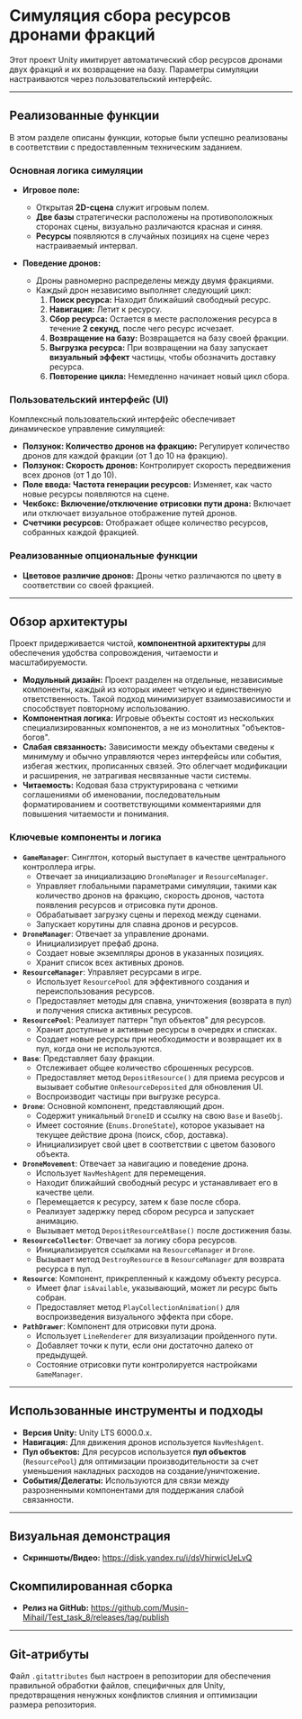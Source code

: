 # Симуляция сбора ресурсов дронами фракций

Этот проект Unity имитирует автоматический сбор ресурсов дронами двух фракций и их возвращение на базу. Параметры симуляции настраиваются через пользовательский интерфейс.

---

## Реализованные функции

В этом разделе описаны функции, которые были успешно реализованы в соответствии с предоставленным техническим заданием.

### Основная логика симуляции

* **Игровое поле:**
    * Открытая **2D-сцена** служит игровым полем.
    * **Две базы** стратегически расположены на противоположных сторонах сцены, визуально различаются красная и синяя.
    * **Ресурсы** появляются в случайных позициях на сцене через настраиваемый интервал.

* **Поведение дронов:**
    * Дроны равномерно распределены между двумя фракциями.
    * Каждый дрон независимо выполняет следующий цикл:
        1.  **Поиск ресурса:** Находит ближайший свободный ресурс.
        2.  **Навигация:** Летит к ресурсу.
        3.  **Сбор ресурса:** Остается в месте расположения ресурса в течение **2 секунд**, после чего ресурс исчезает.
        4.  **Возвращение на базу:** Возвращается на базу своей фракции.
        5.  **Выгрузка ресурса:** При возвращении на базу запускает **визуальный эффект** частицы, чтобы обозначить доставку ресурса.
        6.  **Повторение цикла:** Немедленно начинает новый цикл сбора.

### Пользовательский интерфейс (UI)

Комплексный пользовательский интерфейс обеспечивает динамическое управление симуляцией:

* **Ползунок: Количество дронов на фракцию:** Регулирует количество дронов для каждой фракции (от 1 до 10 на фракцию).
* **Ползунок: Скорость дронов:** Контролирует скорость передвижения всех дронов (от 1 до 10).
* **Поле ввода: Частота генерации ресурсов:** Изменяет, как часто новые ресурсы появляются на сцене.
* **Чекбокс: Включение/отключение отрисовки пути дрона:** Включает или отключает визуальное отображение путей дронов.
* **Счетчики ресурсов:** Отображает общее количество ресурсов, собранных каждой фракцией.

### Реализованные опциональные функции

* **Цветовое различие дронов:** Дроны четко различаются по цвету в соответствии со своей фракцией.

---

## Обзор архитектуры

Проект придерживается чистой, **компонентной архитектуры** для обеспечения удобства сопровождения, читаемости и масштабируемости.

* **Модульный дизайн:** Проект разделен на отдельные, независимые компоненты, каждый из которых имеет четкую и единственную ответственность. Такой подход минимизирует взаимозависимости и способствует повторному использованию.
* **Компонентная логика:** Игровые объекты состоят из нескольких специализированных компонентов, а не из монолитных "объектов-богов".
* **Слабая связанность:** Зависимости между объектами сведены к минимуму и обычно управляются через интерфейсы или события, избегая жестких, прописанных связей. Это облегчает модификации и расширения, не затрагивая несвязанные части системы.
* **Читаемость:** Кодовая база структурирована с четкими соглашениями об именовании, последовательным форматированием и соответствующими комментариями для повышения читаемости и понимания.

### Ключевые компоненты и логика

* **`GameManager`**: Синглтон, который выступает в качестве центрального контроллера игры.
    * Отвечает за инициализацию `DroneManager` и `ResourceManager`.
    * Управляет глобальными параметрами симуляции, такими как количество дронов на фракцию, скорость дронов, частота появления ресурсов и отрисовка пути дронов.
    * Обрабатывает загрузку сцены и переход между сценами.
    * Запускает корутины для спавна дронов и ресурсов.
* **`DroneManager`**: Отвечает за управление дронами.
    * Инициализирует префаб дрона.
    * Создает новые экземпляры дронов в указанных позициях.
    * Хранит список всех активных дронов.
* **`ResourceManager`**: Управляет ресурсами в игре.
    * Использует `ResourcePool` для эффективного создания и переиспользования ресурсов.
    * Предоставляет методы для спавна, уничтожения (возврата в пул) и получения списка активных ресурсов.
* **`ResourcePool`**: Реализует паттерн "пул объектов" для ресурсов.
    * Хранит доступные и активные ресурсы в очередях и списках.
    * Создает новые ресурсы при необходимости и возвращает их в пул, когда они не используются.
* **`Base`**: Представляет базу фракции.
    * Отслеживает общее количество сброшенных ресурсов.
    * Предоставляет метод `DepositResource()` для приема ресурсов и вызывает событие `OnResourceDeposited` для обновления UI.
    * Воспроизводит частицы при выгрузке ресурса.
* **`Drone`**: Основной компонент, представляющий дрон.
    * Содержит уникальный `DroneID` и ссылку на свою `Base` и `BaseObj`.
    * Имеет состояние (`Enums.DroneState`), которое указывает на текущее действие дрона (поиск, сбор, доставка).
    * Инициализирует свой цвет в соответствии с цветом базового объекта.
* **`DroneMovement`**: Отвечает за навигацию и поведение дрона.
    * Использует `NavMeshAgent` для перемещения.
    * Находит ближайший свободный ресурс и устанавливает его в качестве цели.
    * Перемещается к ресурсу, затем к базе после сбора.
    * Реализует задержку перед сбором ресурса и запускает анимацию.
    * Вызывает метод `DepositResourceAtBase()` после достижения базы.
* **`ResourceCollector`**: Отвечает за логику сбора ресурсов.
    * Инициализируется ссылками на `ResourceManager` и `Drone`.
    * Вызывает метод `DestroyResource` в `ResourceManager` для возврата ресурса в пул.
* **`Resource`**: Компонент, прикрепленный к каждому объекту ресурса.
    * Имеет флаг `isAvailable`, указывающий, может ли ресурс быть собран.
    * Предоставляет метод `PlayCollectionAnimation()` для воспроизведения визуального эффекта при сборе.
* **`PathDrawer`**: Компонент для отрисовки пути дрона.
    * Использует `LineRenderer` для визуализации пройденного пути.
    * Добавляет точки к пути, если они достаточно далеко от предыдущей.
    * Состояние отрисовки пути контролируется настройками `GameManager`.

---

## Использованные инструменты и подходы

* **Версия Unity:** Unity LTS 6000.0.x.
* **Навигация:** Для движения дронов используется `NavMeshAgent`.
* **Пул объектов:** Для ресурсов используется **пул объектов** (`ResourcePool`) для оптимизации производительности за счет уменьшения накладных расходов на создание/уничтожение.
* **События/Делегаты:** Используются для связи между разрозненными компонентами для поддержания слабой связанности.

---

## Визуальная демонстрация

* **Скриншоты/Видео:** https://disk.yandex.ru/i/dsVhirwicUeLvQ

## Скомпилированная сборка

* **Релиз на GitHub:** https://github.com/Musin-Mihail/Test_task_8/releases/tag/publish

---

## Git-атрибуты

Файл `.gitattributes` был настроен в репозитории для обеспечения правильной обработки файлов, специфичных для Unity, предотвращения ненужных конфликтов слияния и оптимизации размера репозитория.

